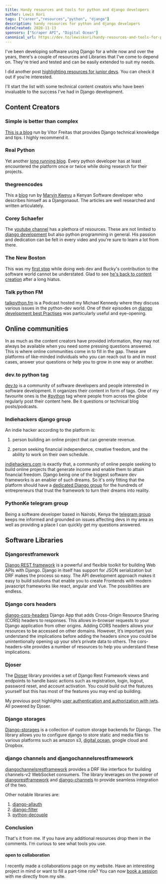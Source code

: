 ```yaml
---
title: Handy resources and tools for python and django developers
author: Lewis Kori
tags: ["career","resources","python", "django"]
description: handy resources for python and django developers
dateCreated: 2020-11-13
sponsors: ["Scraper API", "Digital Ocean"]
canonical_url: https://dev.to/lewiskori/handy-resources-and-tools-for-python-and-django-developers-ecg
---
```


I've been developing software using Django for a while now and over the years, there's a couple of resources and Libraries that I've come to depend on. They're tried and tested and can be easily extended to suit my needs.

I did another post [highlighting resources for junior devs](/blog/list-of-resources-for-junior-developers/). You can check it out if you're interested.

I'll start the list with some technical content creators who have been invaluable to the success I've had in Django development.

## Content Creators

### Simple is better than complex

[This is a blog](https://simpleisbetterthancomplex.com/) run by Vitor Freitas that provides Django technical knowledge and tips.
I highly recommend it.

### Real Python

Yet another [long running blog](https://realpython.com/). Every python developer has at least encountered the platform once or twice while doing research for their projects.

### thegreencodes

This a [blog](https://marvinkweyu.thegreencodes.com/articles/) run by [Marvin Kweyu](https://twitter.com/marvinus_j) a Kenyan Software developer who describes himself as a Djangonaout. The articles are well researched and written articulately.

### Corey Schaefer

The [youtube channel](https://www.youtube.com/user/schafer5) has a plethora of resources. These are not limited to [django development](https://www.youtube.com/playlist?list=PL-osiE80TeTtoQCKZ03TU5fNfx2UY6U4p) but also python programming in general. His passion and dedication can be felt in every video and you're sure to learn a lot from there.

### The New Boston

This was my [first stop](https://www.youtube.com/playlist?list=PL6gx4Cwl9DGBlmzzFcLgDhKTTfNLfX1IK) while doing web dev and Bucky's contribution to the software world cannot be understated.
Glad to see [he's back to content creation](https://www.youtube.com/watch?v=D-3i1g5YFik) after a long hiatus.

### Talk python FM

[talkpython.fm](https://talkpython.fm/) is a Podcast hosted my Michael Kennedy where they discuss various issues in the python-dev world.
One of their episodes on [django development best Practises](https://talkpython.fm/episodes/show/277/10-tips-every-django-developer-should-know) was particularly useful and eye-opening.

## Online communities

In as much as the content creators have provided information, they may not always be available when you need some pressing questions answered. This is where online communities come in to fill in the gap. These are platforms of like-minded individuals who you can reach out to and in most cases, answer your questions or help you to grow in one way or another.

### dev.to python tag

[dev.to](https://dev.to/) is a community of software developers and people interested in software development.
It organizes their content in form of tags. One of my favourite ones is the [#python](https://dev.to/t/python) tag where people from across the globe regularly post their content here. Be it questions or technical blog posts/podcasts.

### Indiehackers django group

An indie hacker according to the platform is:

1. person building an online project that can generate revenue.

2. person seeking financial independence, creative freedom, and the ability to work on their own schedule.

[indiehackers.com](https://www.indiehackers.com/) is exactly that, a community of online people seeking to build online projects that generate income and enable them to attain financial freedom. Django being one of the biggest software dev frameworks is an enabler of such dreams. So it's only fitting that the platform should have a [dedicated Django group](https://www.indiehackers.com/group/django) for the hundreds of entrepreneurs that trust the framework to turn their dreams into reality.

### PythonKe telegram group

Being a software developer based in Nairobi, Kenya the [telegram group](https://t.me/pythonKE) keeps me informed and grounded on issues affecting devs in my area as well as providing a place I can quickly get my questions answered.

## Software Libraries

### Djangorestframework

[Django REST framework](https://www.django-rest-framework.org/) is a powerful and flexible toolkit for building Web APIs with Django. Django in itself has support for JSON serialization but DRF makes the process so easy.
The API development approach makes it easy to build solutions that enable you to create Frontends with modern javascript frameworks like react, angular and Vue. The possibilities are endless.

### Django cors headers

[django-cors-headers](https://pypi.org/project/django-cors-headers/) Django App that adds Cross-Origin Resource Sharing (CORS) headers to responses. This allows in-browser requests to your Django application from other origins.
Adding CORS headers allows your resources to be accessed on other domains. However, It’s important you understand the implications before adding the headers since you could be unintentionally opening up your site’s private data to others. The cors-headers-site provides a number of resources to help you understand these implications.

### Djoser

The [Djoser](https://djoser.readthedocs.io/en/latest/introduction.html) library provides a set of Django Rest Framework views and endpoints to handle basic actions such as registration, login, logout, password reset, and account activation. You could build out the features yourself but this has most of the features you may end up building.

My previous post highlights [user authentication and authorization with jwts](/blog/user-registration-and-authorization-on-a-django-api-with-djoser-and-json-web-tokens/).
All powered by Djoser.

### Django storages

[Django-storages](https://django-storages.readthedocs.io/en/latest/) is a collection of custom storage backends for Django. The library allows you to configure django to store static and media files to various platforms such as amazon s3, [digital ocean](https://m.do.co/c/2282403be01f), google cloud and Dropbox.

### django channels and djangochannelsrestframework

[djangochannelsrestframework](https://pypi.org/project/djangochannelsrestframework/) provides a DRF like interface for building channels-v2 WebSocket consumers. The library leverages on the power of [djangorestframework](#djangorestframework) and [django-channels](https://channels.readthedocs.io/en/stable/) to provide seamless integration of the two.

Other notable libraries are:

1. [django-allauth](https://django-allauth.readthedocs.io/en/latest/installation.html)
2. [django-filter](https://django-filter.readthedocs.io/en/stable/)
3. [python-decouple](https://pypi.org/project/python-decouple/)

### Conclusion

That's it from me. If you have any additional resources drop them in the comments. I'm curious to see what tools you use.

#### open to collaboration

I recently made a collaborations page on my website. Have an interesting project in mind or want to fill a part-time role?
You can now [book a session](/collaborate) with me directly from my site.
